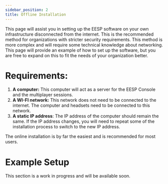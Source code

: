 ```yaml
---
sidebar_position: 2
title: Offline Installation
---
```


This page will assist you in setting up the EESP software on your own infrastructure disconnected from the internet. This is the recommended method for organizations with stricter security requirements. 
This method is more complex and will require some technical knowledge about networking.
This page will provide an example of how to set up the software, but you are free to expand on this to fit the needs of your organization better.

# Requirements:
1. **A computer:** This computer will act as a server for the EESP Console and the multiplayer sessions.
2. **A WI-FI network:** This network does not need to be connected to the internet. The computer and headsets need to be connected to this network.
3. **A static IP address**: The IP address of the computer should remain the same. If the IP address changes, you will need to repeat some of the installation process to switch to the new IP address.

The online installation is by far the easiest and is recommended for most users.

# Example Setup
This section is a work in progress and will be available soon.